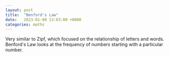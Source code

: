 ```yaml
---
layout: post
title:  "Benford's Law"
date:   2023-01-08 13:03:00 +0000
categories: maths
---
```


Very similar to Zipf, which focused on the relationship of letters and words. Benford's Law looks at the frequency of numbers starting with a particular number.


